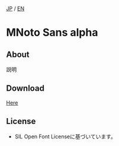 [JP](README.md) / [EN](README-EN.md)

# MNoto Sans alpha

## About

説明


## Download

[Here](font)


## License

* SIL Open Font Licenseに基づいています。
